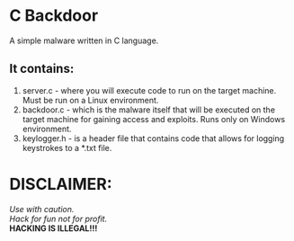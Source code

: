 # C Backdoor
A simple malware written in C language.

It contains: 
---
1. server.c - where you will execute code to run on the target machine. Must be run on a Linux environment.
2. backdoor.c - which is the malware itself that will be executed on the target machine for gaining access and exploits. Runs only on Windows environment.
3. keylogger.h - is a header file that contains code that allows for logging keystrokes to a *.txt file.

# DISCLAIMER:
_Use with caution._ \
_Hack for fun not for profit._ \
**HACKING IS ILLEGAL!!!**